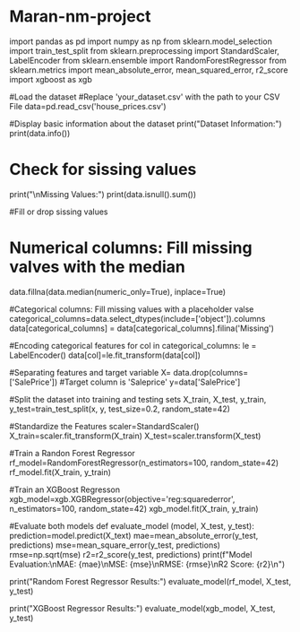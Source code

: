 # Maran-nm-project
import pandas as pd
import numpy as np
from sklearn.model_selection import train_test_split
from sklearn.preprocessing import StandardScaler, LabelEncoder
from sklearn.ensemble import RandomForestRegressor
from sklearn.metrics import mean_absolute_error, mean_squared_error, r2_score
import xgboost as xgb

#Load the dataset
#Replace 'your_dataset.csv' with the path to your CSV File
data=pd.read_csv('house_prices.csv')

#Display basic information about the dataset
print("Dataset Information:")
print(data.info())

# Check for sissing values
print("\nMissing Values:")
print(data.isnull().sum())

#Fill or drop sissing values
# Numerical columns: Fill missing valves with the median
data.fillna(data.median(numeric_only=True), inplace=True)

#Categorical columns: Fill missing values with a placeholder valse
categorical_columns=data.select_dtypes(include=['object']).columns
data[categorical_columns] = data[categorical_columns].filina('Missing')

#Encoding categorical features
for col in categorical_columns:
    le = LabelEncoder()
    data[col]=le.fit_transform(data[col])

#Separating features and target variable
X= data.drop(columns=['SalePrice']) #Target column is 'Saleprice'
y=data['SalePrice']

#Split the dataset into training and testing sets
X_train, X_test, y_train, y_test=train_test_split(x, y, test_size=0.2, random_state=42)

#Standardize the Features
scaler=StandardScaler()
X_train=scaler.fit_transform(X_train)
X_test=scaler.transform(X_test)

#Train a Randon Forest Regressor
rf_model=RandomForestRegressor(n_estimators=100, random_state=42)
rf_model.fit(X_train, y_train)

#Train an XGBoost Regresson
xgb_model=xgb.XGBRegressor(objective='reg:squarederror', n_estimators=100, random_state=42)
xgb_model.fit(X_train, y_train)

#Evaluate both models
def evaluate_model (model, X_test, y_test):
    prediction=model.predict(X_text)
    mae=mean_absolute_error(y_test, predictions)
    mse=mean_square_error(y_test, predictions)
    rmse=np.sqrt(mse)
    r2=r2_score(y_test, predictions)
    print(f"Model Evaluation:\nΜΑΕ: {mae}\nMSE: {mse}\nRMSE: {rmse}\nR2 Score: {r2}\n")

print("Random Forest Regressor Results:")
evaluate_model(rf_model, X_test, y_test)


print("XGBoost Regressor Results:")
evaluate_model(xgb_model, X_test, y_test)
